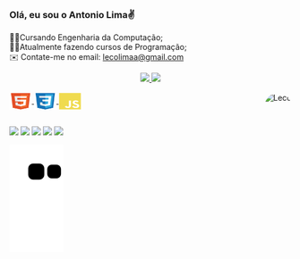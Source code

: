 ### Olá, eu sou o Antonio Lima✌️

👨‍🏫Cursando Engenharia da Computação;<br>
👨‍💻Atualmente fazendo cursos de Programação;<br>
✉️ Contate-me no email: lecolimaa@gmail.com

<div align="center">
  <a href="https://github.com/lecolimaa">
  <img height="180em" src="https://github-readme-stats.vercel.app/api?username=lecolimaa&show_icons=true&theme=dracula&include_all_commits=true&count_private=true"/>
  <img height="180em" src="https://github-readme-stats.vercel.app/api/top-langs/?username=lecolimaa&layout=compact&langs_count=7&theme=dracula"/>
</div>
<div style="display: inline_block"><br>
  <img align="center" alt="Leco-HTML" height="30" width="40" src="https://raw.githubusercontent.com/devicons/devicon/master/icons/html5/html5-original.svg">
  <img align="center" alt="Leco-CSS" height="30" width="40" src="https://raw.githubusercontent.com/devicons/devicon/master/icons/css3/css3-original.svg">
  <img align="center" alt="Leco-Js" height="30" width="40" src="https://raw.githubusercontent.com/devicons/devicon/master/icons/javascript/javascript-plain.svg">
  <img align="right" alt="Leco" height="150" style="border-radius:50px;" src="https://yt3.ggpht.com/a/AATXAJzCSxGEK4jWDeT6ajNemna_H0vmQaS7kdAYbg=s900-c-k-c0xffffffff-no-rj-mo">
</div>
  
  ##
 
<div> 
  <a href="https://www.youtube.com/lecolima96" target="_blank"><img src="https://img.shields.io/badge/YouTube-FF0000?style=for-the-badge&logo=youtube&logoColor=white" target="_blank"></a>
  <a href="https://www.facebook.com/lecolimaa" target="_blank"><img src="https://img.shields.io/badge/Facebook-1877F2?style=for-the-badge&logo=facebook&logoColor=white" target="_blank"><a/>
   <a href="https://www.instagram.com/lecolima96" target="_blank"><img src="https://img.shields.io/badge/Instagram-E4405F?style=for-the-badge&logo=instagram&logoColor=white" target="_blank"></a> 
 	<a href="https://www.twitch.tv/lecoy_zx/" target="_blank"><img src="https://img.shields.io/badge/Twitch-9146FF?style=for-the-badge&logo=twitch&logoColor=white" target="_blank"></a>
  <a href="https://www.linkedin.com/in/antoniolimaa/" target="_blank"><img src="https://img.shields.io/badge/-LinkedIn-%230077B5?style=for-the-badge&logo=linkedin&logoColor=white" target="_blank"></a> 
 
  ![Snake animation](https://github.com/lecolimaa/lecolimaa/blob/output/github-contribution-grid-snake.svg)
 
</div>
